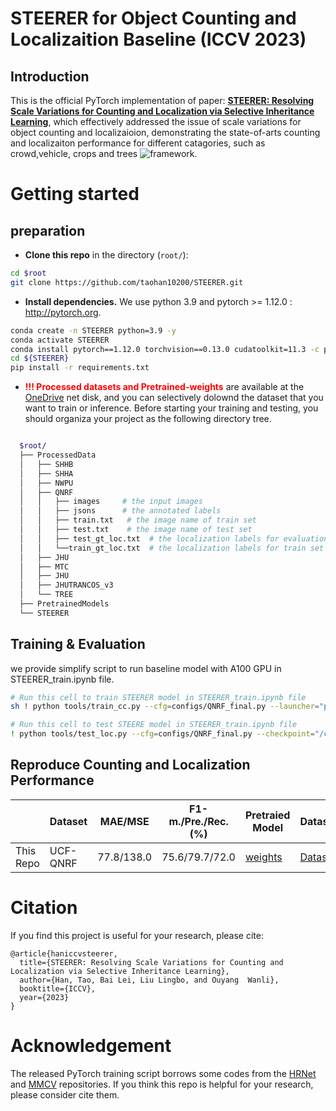 # STEERER for Object Counting and Localizaition Baseline (ICCV 2023)
## Introduction
This is the official PyTorch implementation of paper: [**STEERER: Resolving Scale Variations for Counting and Localization via Selective Inheritance Learning**](https://arxiv.org/abs/2308.10468), which effectively addressed the issue of scale variations for object counting and localizaioion, demonstrating the state-of-arts counting and localizaiton performance for different catagories, such as crowd,vehicle, crops and trees ![framework](./figures/framework.png). 


# Getting started 

## preparation 

- **Clone this repo** in the directory (```root/```):


```bash
cd $root
git clone https://github.com/taohan10200/STEERER.git
```
- **Install dependencies.** We use python 3.9 and pytorch >= 1.12.0 : http://pytorch.org.

```bash
conda create -n STEERER python=3.9 -y
conda activate STEERER
conda install pytorch==1.12.0 torchvision==0.13.0 cudatoolkit=11.3 -c pytorch
cd ${STEERER}
pip install -r requirements.txt
```

- <span style="color:red">**!!! Processed datasets and Pretrained-weights** </span> are available at the [OneDrive](https://pjlab-my.sharepoint.cn/:f:/g/personal/hantao_dispatch_pjlab_org_cn/EpdTPZDeIhxCpR5gr46iXyYBvEC1xo8qX96FvK8geMJs6Q?e=SGfrSS) net disk,  and you can selectively dolownd the dataset that you want to train or inference. Before starting your training and testing, you should organiza your project as the following directory tree. 

````bash

  $root/
  ├── ProcessedData
  │   ├── SHHB
  │   ├── SHHA
  │   ├── NWPU
  │   ├── QNRF
  │   │   ├── images     # the input images
  │   │   ├── jsons      # the annotated labels
  │   │   ├── train.txt   # the image name of train set 
  │   │   ├── test.txt    # the image name of test set
  │   │   ├── test_gt_loc.txt  # the localization labels for evaluation
  │   │   └──train_gt_loc.txt  # the localization labels for train set (not used)
  │   ├── JHU
  │   ├── MTC
  │   ├── JHU
  │   ├── JHUTRANCOS_v3
  │   └── TREE
  ├── PretrainedModels
  └── STEERER

````

## Training & Evaluation
we provide simplify script to run baseline model with A100 GPU in STEERER_train.ipynb file.

```bash
# Run this cell to train STEERER model in STEERER_train.ipynb file
sh ! python tools/train_cc.py --cfg=configs/QNRF_final.py --launcher="pytorch"

# Run this cell to test STEERE model in STEERER_train.ipynb file
! python tools/test_loc.py --cfg=configs/QNRF_final.py --checkpoint="/content/drive/MyDrive/STEERER/STEERER/exp/QNRF/MocHRBackbone_hrnet48/QNRF_final_2024-12-09-19-22/Ep_471_mae_81.09296779289932_mse_134.13431722945182.pth" --launcher="pytorch"
```

## Reproduce Counting and Localization Performance

|            | Dataset     |  MAE/MSE |   F1-m./Pre./Rec. (%) | Pretraied Model | Dataset |
|------------|-------- |-------|-------|-------|------|
| This Repo      |  UCF-QNRF   | 77.8/138.0 |75.6/79.7/72.0| [weights](https://pjlab-my.sharepoint.cn/:u:/g/personal/hantao_dispatch_pjlab_org_cn/EfE8YRRrAYVBj7HbkC78yPYBPjLURl1ltKlihKhTI1Kl4g?e=yvrPDb)| [Dataset](https://pjlab-my.sharepoint.cn/:u:/g/personal/hantao_dispatch_pjlab_org_cn/Ef9E9oVtjyBEld_RYpPtqFUBfTBSy6ZgT0rqUhOMgC-X9A?e=WNn9aM)|-||
<!-- # References
1. Acquisition of Localization Confidence for Accurate Object Detection, ECCV, 2018.
2. Very Deep Convolutional Networks for Large-scale Image Recognition, arXiv, 2014.
3. Feature Pyramid Networks for Object Detection, CVPR, 2017.  -->

# Citation
If you find this project is useful for your research, please cite:

```
@article{haniccvsteerer,
  title={STEERER: Resolving Scale Variations for Counting and Localization via Selective Inheritance Learning},
  author={Han, Tao, Bai Lei, Liu Lingbo, and Ouyang  Wanli},
  booktitle={ICCV},
  year={2023}
}
```

# Acknowledgement
The released PyTorch training script borrows some codes from the [HRNet](https://github.com/HRNet/HRNet-Semantic-Segmentation) and [MMCV](https://github.com/open-mmlab/mmcv) repositories. If you think this repo is helpful for your research, please consider cite them. 

